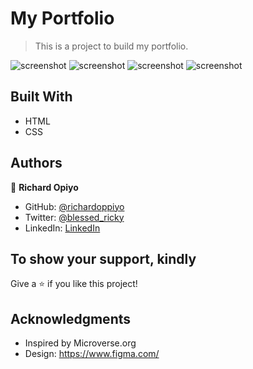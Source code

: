 # My Portfolio

> This is a project to build my portfolio.

![screenshot](./images/a.png)
![screenshot](./images/b.png)
![screenshot](./images/c.png)
![screenshot](./images/d.png)

## Built With

- HTML
- CSS


## Authors

👤 **Richard Opiyo**

- GitHub: [@richardoppiyo](https://github.com/richardopiyo)
- Twitter: [@blessed_ricky](https://twitter.com/blessedricky)
- LinkedIn: [LinkedIn](https://linkedin.com/in/richardoppiyo)


## To show your support, kindly

Give a ⭐️ if you like this project!

## Acknowledgments

- Inspired by Microverse.org
- Design: https://www.figma.com/
